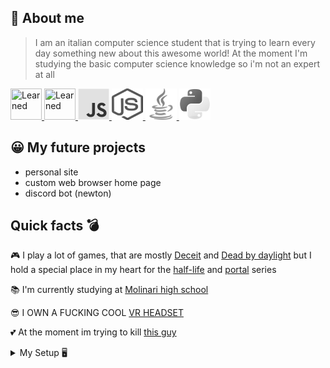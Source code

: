 ## 📑 About me
> I am an italian computer science student that is trying to learn every day something new about this awesome world!
> At the moment I'm studying the basic computer science knowledge so i'm not an expert at all <br>
<!--languages-->
<a href="https://en.wikipedia.org/wiki/HTML"> <img src= https://raw.githubusercontent.com/danielcranney/readme-generator/main/public/icons/skills/html5-colored.svg title="Learned" height="50" width="50"> </a>
<a href="https://it.wikipedia.org/wiki/CSS"> <a href="https://github.com/hemeraleback"><img src="https://raw.githubusercontent.com/danielcranney/readme-generator/main/public/icons/skills/css3-colored.svg" width="50" height="50" title="Learned"> </a> </a>
<a href="https://en.wikipedia.org/wiki/JavaScript"> <img src= https://raw.githubusercontent.com/F1nnLM/F1nnLM/main/js.png title="Not Learned" height="50" width="50"> </a>
<a href="https://it.wikipedia.org/wiki/Node.js"><a href="https://it.wikipedia.org/wiki/Node.js"> <img src= https://raw.githubusercontent.com/F1nnLM/F1nnLM/main/nodejs.png title="Not Learned" height="50" width="50"> </a>
<a href="https://en.wikipedia.org/wiki/Java"> <img src=https://raw.githubusercontent.com/F1nnLM/F1nnLM/main/java.png title="Not Learned" height="50" width="50"> </a>
<a href="https://en.wikipedia.org/wiki/Python_(programming_language)"> <img src= https://raw.githubusercontent.com/F1nnLM/F1nnLM/main/python-colored.png title="Not Learned" height="50" width="50"> </a>
<!--other-->
## 😀 My future projects
- personal site
- custom web browser home page
- discord bot (newton)
## Quick facts 💣
🎮 I play a lot of games, that are mostly [Deceit](https://store.steampowered.com/app/466240/Deceit/) and [Dead by daylight](https://store.steampowered.com/app/381210/Dead_by_Daylight/) but I hold a special place in my heart for the [half-life](https://en.wikipedia.org/wiki/Half-Life_(series)) and [portal](https://en.wikipedia.org/wiki/Portal_(series)) series

📚 I'm currently studying at [Molinari high school](https://www.istitutomolinari.edu.it/)

😎 I OWN A FUCKING COOL [VR HEADSET](https://store.facebook.com/it/en/quest/products/quest-2/?gclid=Cj0KCQjwjvaYBhDlARIsAO8PkE1-cYIZMlDnI-ymgnUimcLV3yda_NCUHucDnx5qeA26Xkd_O8H6cSIaAtaLEALw_wcB&gclsrc=aw.ds) 

💕 At the moment im trying to kill [this guy](https://github.com/DeltaFoxtMike)

<details>
<summary> 
My Setup 🖥️
</summary>
<br>
  
 
   
  CPU: [AMD Ryzen 5 2600X Processor with Wraith Spire Cooler - YD260XBCAFBOX](https://www.amazon.com/gp/product/B07B428V2L/ref=ppx_yo_dt_b_asin_title_o05_s00?ie=UTF8&psc)
  
  RAM: [Crucial RAM 8GB DDR4 3200MHz CL22 (or 2933MHz or 2666MHz) Desktop Memory CT8G4DFRA32A](https://www.amazon.com/gp/product/B08C4VHQV2/ref=ppx_yo_dt_b_asin_title_o04_s00?ie=UTF8&th)
  
  MOBO: [MSI AMD B450 PRO-VDH Max AM4 Micro ATX DDR4-SDRAM Motherboard](https://www.amazon.com/gp/product/B07WC724Z7/ref=ppx_yo_dt_b_asin_title_o01_s00?ie=UTF8&psc)
  
  GPU: [MSI GeForce GTX1650 Super Ventus XS OC 4GB](https://www.amazon.com/gp/product/B081QGH7S7/ref=ppx_yo_dt_b_asin_title_o04_s01?ie=UTF8&psc=1)
  
  SSD: [Samsung 500GB 970 EVO Nvme M2 Solid State Drive](https://www.amazon.com/gp/product/B07CGGP7SV/ref=ppx_yo_dt_b_asin_title_o02_s00?ie=UTF8&psc)
  
  HDD: [Seagate BarraCuda 1TB Internal Hard Drive HDD – 3.5 Inch SATA 6 Gb/s 7200 RPM 64MB Cache for Computer Desktop PC (ST1000DM010)](https://www.amazon.com/gp/product/B01LNJBA2I/ref=ppx_yo_dt_b_asin_image_o03_s00?ie=UTF8&psc=1)
  
  
  
  
 
